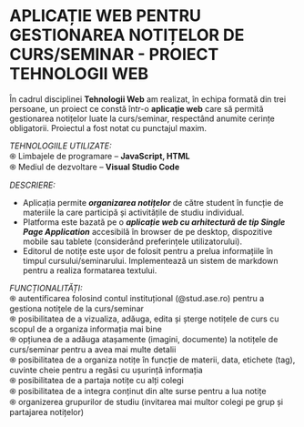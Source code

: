 # APLICAȚIE WEB PENTRU GESTIONAREA NOTIȚELOR DE CURS/SEMINAR - PROIECT TEHNOLOGII WEB

În cadrul disciplinei **Tehnologii Web** am realizat, în echipa formată din trei persoane, un proiect ce constă într-o **aplicație web** care să permită gestionarea notițelor luate la curs/seminar, respectând anumite cerințe obligatorii. Proiectul a fost notat cu punctajul maxim.

*TEHNOLOGIILE UTILIZATE:* <br />
֍ Limbajele de programare – **JavaScript, HTML** <br />
֍ Mediul de dezvoltare – **Visual Studio Code** <br />

*DESCRIERE:* <br />
+ Aplicația permite ***organizarea notițelor*** de către student în funcție de materiile la care participă și activitățile de studiu individual. 
+ Platforma este bazată pe o ***aplicație web cu arhitectură de tip Single Page Application*** accesibilă în browser de pe desktop, dispozitive mobile sau tablete (considerând preferințele utilizatorului). 
+ Editorul de notițe este ușor de folosit pentru a prelua informațiile în timpul cursului/seminarului. Implementează un sistem de markdown pentru a realiza formatarea textului. 

*FUNCȚIONALITĂȚI:* <br />
֍ autentificarea folosind contul instituțional (@stud.ase.ro) pentru a gestiona notițele de la curs/seminar <br />
֍ posibilitatea de a vizualiza, adăuga, edita și șterge notițele de curs cu scopul de a organiza informația mai bine <br />
֍ opțiunea de a adăuga atașamente (imagini, documente) la notițele de curs/seminar pentru a avea mai multe detalii <br />
֍ posibilitatea de a organiza notițe în funcție de materii, data, etichete (tag), cuvinte cheie pentru a regăsi cu ușurință informația <br />
֍ posibilitatea de a partaja notițe cu alți colegi <br />
֍ posibilitatea de a integra conținut din alte surse pentru a lua notițe <br />
֍ organizerea grupurilor de studiu (invitarea mai multor colegi pe grup și partajarea notițelor) <br />
